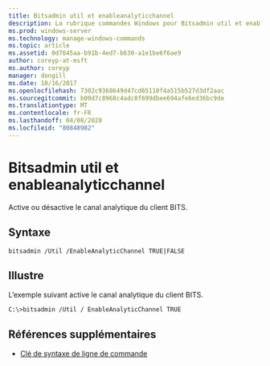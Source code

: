 ```yaml
---
title: Bitsadmin util et enableanalyticchannel
description: La rubrique commandes Windows pour Bitsadmin util et enableanalyticchannel, qui active ou désactive le canal analytique du client BITS.
ms.prod: windows-server
ms.technology: manage-windows-commands
ms.topic: article
ms.assetid: 0d7645aa-b91b-4ed7-b630-a1e1be6f6ae9
author: coreyp-at-msft
ms.author: coreyp
manager: dongill
ms.date: 10/16/2017
ms.openlocfilehash: 7302c9368649d47cd65110f4a515b527d3df2aac
ms.sourcegitcommit: b00d7c8968c4adc8f699dbee694afe6ed36bc9de
ms.translationtype: MT
ms.contentlocale: fr-FR
ms.lasthandoff: 04/08/2020
ms.locfileid: "80848982"
---
```

# <a name="bitsadmin-util-and-enableanalyticchannel"></a>Bitsadmin util et enableanalyticchannel

Active ou désactive le canal analytique du client BITS.

## <a name="syntax"></a>Syntaxe

```
bitsadmin /Util /EnableAnalyticChannel TRUE|FALSE
```

## <a name="examples"></a><a name=BKMK_examples></a>Illustre

L’exemple suivant active le canal analytique du client BITS.
```
C:\>bitsadmin /Util / EnableAnalyticChannel TRUE
```

## <a name="additional-references"></a>Références supplémentaires

- [Clé de syntaxe de ligne de commande](command-line-syntax-key.md)